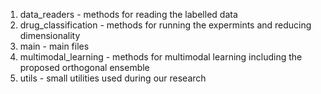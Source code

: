 1. data_readers - methods for reading the labelled data
2. drug_classification - methods for running the expermints and reducing dimensionality
3. main - main files
4. multimodal_learning - methods for multimodal learning including the proposed orthogonal ensemble
5. utils - small utilities used during our research